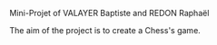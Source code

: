 Mini-Projet of VALAYER Baptiste and REDON Raphaël

The aim of the project is to create a Chess's game.
